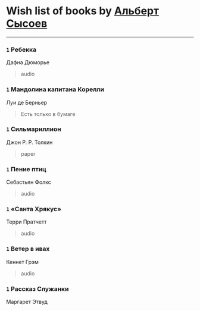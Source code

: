 # Wish list of books by [Альберт Сысоев](http://vk.com/id47446642)
---

### `1` Ребекка
Дафна Дюморье
> audio

### `1` Мандолина капитана Корелли
Луи де Берньер
> Есть только в бумаге

### `1` Сильмариллион
Джон Р. Р. Толкин
> paper

### `1` Пение птиц
Себастьян Фолкс
> audio

### `1` «Санта Хрякус»
Терри Пратчетт
> audio

### `1` Ветер в ивах
Кеннет Грэм
> audio

### `1` Рассказ Служанки
Маргарет Этвуд

